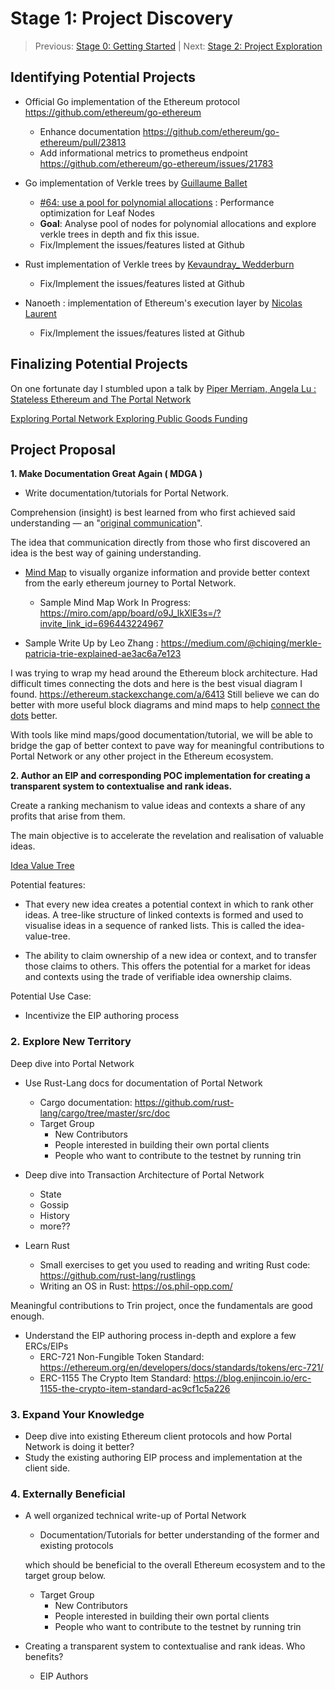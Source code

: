 # Stage 1: Project Discovery

  

> Previous: [Stage 0: Getting Started](./stage-0-getting-started.md) | Next: [Stage 2: Project Exploration](./stage-2-project-exploration.md)

  
## Identifying Potential Projects

 - Official Go implementation of the Ethereum protocol https://github.com/ethereum/go-ethereum
    - Enhance documentation https://github.com/ethereum/go-ethereum/pull/23813
    -  Add informational metrics to prometheus endpoint https://github.com/ethereum/go-ethereum/issues/21783


- Go implementation of Verkle trees by [Guillaume Ballet](https://github.com/gballet)
    -  [#64: use a pool for polynomial allocations](https://github.com/gballet/go-verkle/issues/64) : Performance optimization for Leaf Nodes
    -   **Goal**: Analyse pool of nodes for polynomial allocations and explore verkle trees in depth and fix this issue.
    -  Fix/Implement the issues/features listed at Github

- Rust implementation of Verkle trees by [Kevaundray_ Wedderburn](https://github.com/kevaundray) 
    -    Fix/Implement the issues/features listed at Github


-  Nanoeth : implementation of Ethereum's execution layer by [Nicolas Laurent](https://github.com/norswap/)
   - Fix/Implement the issues/features listed at Github




## Finalizing Potential Projects

On one fortunate day I stumbled upon a talk by [Piper Merriam, Angela Lu : Stateless Ethereum and The Portal Network](https://www.youtube.com/watch?v=jAX_bgcESoc) 

[Exploring Portal Network ](./sources/ethereum-portal-network.md)
[Exploring Public Goods Funding](./sources/public-goods-funding.md)


## Project Proposal


  **1. Make Documentation Great Again ( MDGA )**


 
- Write documentation/tutorials for Portal Network. 
  
 Comprehension (insight) is best learned from who first achieved said understanding — an "[original communication](https://en.wikipedia.org/wiki/How_to_Read_a_Book)".

The idea that communication directly from those who first discovered an idea is the best way of gaining understanding.


-    [Mind Map](https://www.wikiwand.com/en/Mind_map) to visually organize information and provide better context from the early ethereum journey to Portal Network. 

      -    Sample Mind Map Work In Progress: https://miro.com/app/board/o9J_lkXlE3s=/?invite_link_id=696443224967


 - Sample Write Up by Leo Zhang : https://medium.com/@chiqing/merkle-patricia-trie-explained-ae3ac6a7e123

I was trying to wrap my head around the Ethereum block architecture. Had difficult times connecting the dots and here is the best visual diagram I found. https://ethereum.stackexchange.com/a/6413 Still believe we can do better with more useful block diagrams and mind maps to help [connect the dots](https://news.stanford.edu/2005/06/14/jobs-061505/) better.

With tools like mind maps/good documentation/tutorial, we will be able to bridge the gap of better context to pave way for meaningful contributions to Portal Network or any other project in the Ethereum ecosystem.

 
   **2. Author an EIP and corresponding POC implementation for creating a transparent system to contextualise and rank ideas.** 

Create a ranking mechanism to value ideas and contexts a share of any profits that arise from them.

The main objective is to accelerate the revelation and realisation of valuable ideas.

[Idea Value Tree](./sources/idea-tree.png)


Potential features:
-  That every new idea creates a potential context in which to rank other ideas. A tree-like structure of linked contexts is formed and used to visualise ideas in a sequence of ranked lists. This is called the idea-value-tree.

-  The ability to claim ownership of a new idea or context, and to transfer those claims to others. This offers the potential for a market for ideas and contexts using the trade of verifiable idea ownership claims.

Potential Use Case:
- Incentivize the EIP authoring process

### 2. Explore New Territory

  
 Deep dive into Portal Network
    
- Use Rust-Lang docs for documentation of Portal Network 
    -    Cargo documentation: https://github.com/rust-lang/cargo/tree/master/src/doc
    - Target Group
        - New Contributors
        - People interested in building their own portal clients
        - People who want to contribute to the testnet by running trin

- Deep dive into Transaction Architecture   of Portal Network    
    - State
    - Gossip
    - History
    - more??
    
-  Learn Rust 
    -  Small exercises to get you used to reading and writing Rust code: https://github.com/rust-lang/rustlings
    -  Writing an OS in Rust: https://os.phil-opp.com/ 

   
  Meaningful contributions to Trin project, once the fundamentals are good enough.
 
 - Understand the EIP authoring process in-depth and explore a few ERCs/EIPs
     -   ERC-721 Non-Fungible Token Standard:  https://ethereum.org/en/developers/docs/standards/tokens/erc-721/
     -    ERC-1155 The Crypto Item Standard:  https://blog.enjincoin.io/erc-1155-the-crypto-item-standard-ac9cf1c5a226
     

### 3. Expand Your Knowledge

- Deep dive into existing Ethereum client protocols and how Portal Network is doing it better?
- Study the existing authoring EIP process and implementation at the client side.
  

### 4. Externally Beneficial

-  A well organized technical write-up of Portal Network
   - Documentation/Tutorials for better understanding of the former and existing protocols

   which should be beneficial to the overall Ethereum ecosystem and to the target group below. 

   - Target Group
        - New Contributors
        - People interested in building their own portal clients
        - People who want to contribute to the testnet by running trin



- Creating a transparent system to contextualise and rank ideas. Who benefits?
    - EIP Authors